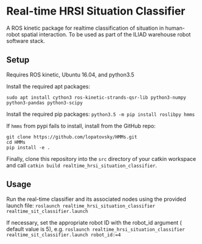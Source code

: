 # Real-time HRSI Situation Classifier
A ROS kinetic package for realtime classification of situation in human-robot spatial interaction. To be used as part of the ILIAD warehouse robot software stack.

## Setup
Requires ROS kinetic, Ubuntu 16.04, and python3.5

Install the required apt packages:

`sudo apt install cython3 ros-kinetic-strands-qsr-lib python3-numpy python3-pandas python3-scipy`

Install the required pip packages:
`python3.5 -m pip install roslibpy hmms`

If `hmms` from pypi fails to install, install from the GitHub repo:
```
git clone https://github.com/lopatovsky/HMMs.git
cd HMMs
pip install -e .
```

Finally, clone this repository into the `src` directory of your catkin workspace and call `catkin build realtime_hrsi_situation_classifier`.

## Usage
Run the real-time classifier and its associated nodes using the provided launch file:
`roslaunch realtime_hrsi_situation_classifier realtime_sit_classifier.launch`

If necessary, set the appropriate robot ID with the robot_id argument ( default value is 5), e.g. `roslaunch realtime_hrsi_situation_classifier realtime_sit_classifier.launch robot_id:=4`